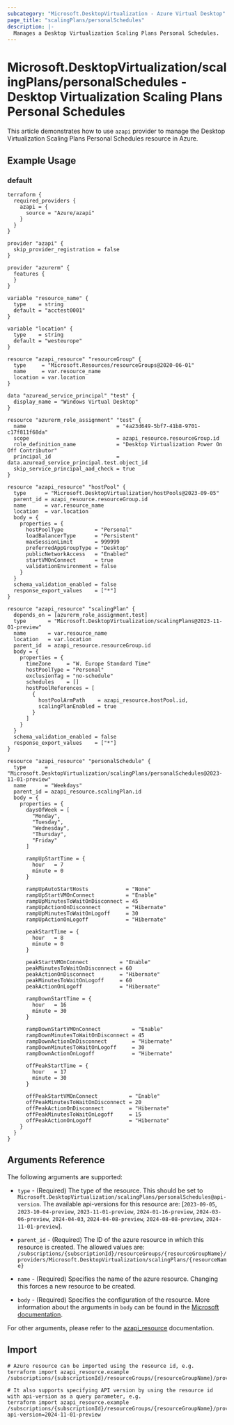 ```yaml
---
subcategory: "Microsoft.DesktopVirtualization - Azure Virtual Desktop"
page_title: "scalingPlans/personalSchedules"
description: |-
  Manages a Desktop Virtualization Scaling Plans Personal Schedules.
---
```


# Microsoft.DesktopVirtualization/scalingPlans/personalSchedules - Desktop Virtualization Scaling Plans Personal Schedules

This article demonstrates how to use `azapi` provider to manage the Desktop Virtualization Scaling Plans Personal Schedules resource in Azure.

## Example Usage

### default

```hcl
terraform {
  required_providers {
    azapi = {
      source = "Azure/azapi"
    }
  }
}

provider "azapi" {
  skip_provider_registration = false
}

provider "azurerm" {
  features {
  }
}

variable "resource_name" {
  type    = string
  default = "acctest0001"
}

variable "location" {
  type    = string
  default = "westeurope"
}

resource "azapi_resource" "resourceGroup" {
  type     = "Microsoft.Resources/resourceGroups@2020-06-01"
  name     = var.resource_name
  location = var.location
}

data "azuread_service_principal" "test" {
  display_name = "Windows Virtual Desktop"
}

resource "azurerm_role_assignment" "test" {
  name                             = "4a23d649-5bf7-41b8-9701-c17f811f68da"
  scope                            = azapi_resource.resourceGroup.id
  role_definition_name             = "Desktop Virtualization Power On Off Contributor"
  principal_id                     = data.azuread_service_principal.test.object_id
  skip_service_principal_aad_check = true
}

resource "azapi_resource" "hostPool" {
  type      = "Microsoft.DesktopVirtualization/hostPools@2023-09-05"
  parent_id = azapi_resource.resourceGroup.id
  name      = var.resource_name
  location  = var.location
  body = {
    properties = {
      hostPoolType          = "Personal"
      loadBalancerType      = "Persistent"
      maxSessionLimit       = 999999
      preferredAppGroupType = "Desktop"
      publicNetworkAccess   = "Enabled"
      startVMOnConnect      = true
      validationEnvironment = false
    }
  }
  schema_validation_enabled = false
  response_export_values    = ["*"]
}

resource "azapi_resource" "scalingPlan" {
  depends_on = [azurerm_role_assignment.test]
  type       = "Microsoft.DesktopVirtualization/scalingPlans@2023-11-01-preview"
  name       = var.resource_name
  location   = var.location
  parent_id  = azapi_resource.resourceGroup.id
  body = {
    properties = {
      timeZone     = "W. Europe Standard Time"
      hostPoolType = "Personal"
      exclusionTag = "no-schedule"
      schedules    = []
      hostPoolReferences = [
        {
          hostPoolArmPath    = azapi_resource.hostPool.id,
          scalingPlanEnabled = true
        }
      ]
    }
  }
  schema_validation_enabled = false
  response_export_values    = ["*"]
}

resource "azapi_resource" "personalSchedule" {
  type      = "Microsoft.DesktopVirtualization/scalingPlans/personalSchedules@2023-11-01-preview"
  name      = "Weekdays"
  parent_id = azapi_resource.scalingPlan.id
  body = {
    properties = {
      daysOfWeek = [
        "Monday",
        "Tuesday",
        "Wednesday",
        "Thursday",
        "Friday"
      ]

      rampUpStartTime = {
        hour   = 7
        minute = 0
      }

      rampUpAutoStartHosts            = "None"
      rampUpStartVMOnConnect          = "Enable"
      rampUpMinutesToWaitOnDisconnect = 45
      rampUpActionOnDisconnect        = "Hibernate"
      rampUpMinutesToWaitOnLogoff     = 30
      rampUpActionOnLogoff            = "Hibernate"

      peakStartTime = {
        hour   = 8
        minute = 0
      }

      peakStartVMOnConnect          = "Enable"
      peakMinutesToWaitOnDisconnect = 60
      peakActionOnDisconnect        = "Hibernate"
      peakMinutesToWaitOnLogoff     = 60
      peakActionOnLogoff            = "Hibernate"

      rampDownStartTime = {
        hour   = 16
        minute = 30
      }

      rampDownStartVMOnConnect          = "Enable"
      rampDownMinutesToWaitOnDisconnect = 45
      rampDownActionOnDisconnect        = "Hibernate"
      rampDownMinutesToWaitOnLogoff     = 30
      rampDownActionOnLogoff            = "Hibernate"

      offPeakStartTime = {
        hour   = 17
        minute = 30
      }

      offPeakStartVMOnConnect          = "Enable"
      offPeakMinutesToWaitOnDisconnect = 20
      offPeakActionOnDisconnect        = "Hibernate"
      offPeakMinutesToWaitOnLogoff     = 15
      offPeakActionOnLogoff            = "Hibernate"
    }
  }
}

```



## Arguments Reference

The following arguments are supported:

* `type` - (Required) The type of the resource. This should be set to `Microsoft.DesktopVirtualization/scalingPlans/personalSchedules@api-version`. The available api-versions for this resource are: [`2023-09-05`, `2023-10-04-preview`, `2023-11-01-preview`, `2024-01-16-preview`, `2024-03-06-preview`, `2024-04-03`, `2024-04-08-preview`, `2024-08-08-preview`, `2024-11-01-preview`].

* `parent_id` - (Required) The ID of the azure resource in which this resource is created. The allowed values are:  
  `/subscriptions/{subscriptionId}/resourceGroups/{resourceGroupName}/providers/Microsoft.DesktopVirtualization/scalingPlans/{resourceName}`

* `name` - (Required) Specifies the name of the azure resource. Changing this forces a new resource to be created.

* `body` - (Required) Specifies the configuration of the resource. More information about the arguments in `body` can be found in the [Microsoft documentation](https://learn.microsoft.com/en-us/azure/templates/Microsoft.DesktopVirtualization/scalingPlans/personalSchedules?pivots=deployment-language-terraform).

For other arguments, please refer to the [azapi_resource](https://registry.terraform.io/providers/Azure/azapi/latest/docs/resources/resource) documentation.

## Import

 ```shell
 # Azure resource can be imported using the resource id, e.g.
 terraform import azapi_resource.example /subscriptions/{subscriptionId}/resourceGroups/{resourceGroupName}/providers/Microsoft.DesktopVirtualization/scalingPlans/{resourceName}/personalSchedules/{resourceName}
 
 # It also supports specifying API version by using the resource id with api-version as a query parameter, e.g.
 terraform import azapi_resource.example /subscriptions/{subscriptionId}/resourceGroups/{resourceGroupName}/providers/Microsoft.DesktopVirtualization/scalingPlans/{resourceName}/personalSchedules/{resourceName}?api-version=2024-11-01-preview
 ```
